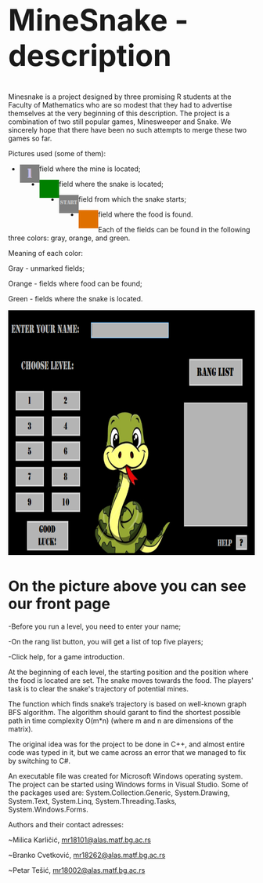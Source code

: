 <h1 style="font-size:60px;"> MineSnake - description </h1>

Minesnake is a project designed by three promising R students at the Faculty of Mathematics who are so modest that they had to advertise themselves at the very beginning of this description. The project is a combination of two still popular games, Minesweeper and Snake. We sincerely hope that there have been no such attempts to merge these two games so far.

Pictures used (some of them):

 - field where the mine is located; <img align="left" width="40" height="37" src="/project_files/pictures/1mine.png">

 - field where the snake is located; <img align="left" width="40" height="37" src="/project_files/pictures/snake.png">

 - field from which the snake starts; <img align="left" width="40" height="37" src="/project_files/pictures/0minesAndStart.png">
        
 - field where the food is found. <img align="left" width="40" height="37" src="/project_files/pictures/food.png">

Each of the fields can be found in the following three colors: gray, orange, and green.

Meaning of each color:

Gray - unmarked fields;

Orange - fields where food can be found;

Green - fields where the snake is located.
<p align="center">
<img width="600" height="500" src="/project_files/pictures/photo1.png"> 
</p>
  <p align="center"> <h1 style="font-size:30px;"> On the picture above you can see our front page </h1> </p>
  
-Before you run a level, you need to enter your name;

-On the rang list button, you will get a list of top five players;

-Click help, for a game introduction.

At the beginning of each level, the starting position and the position where the food is located are set. The snake moves towards the food. The players' task is to clear the snake's trajectory of potential mines.

The function which finds snake’s trajectory is based on well-known graph BFS algorithm. The algorithm should garant to find the shortest possible path in time complexity O(m*n) (where m and n are dimensions of the matrix).

The original idea was for the project to be done in C++, and almost entire code was typed in it, but we came across an error that we managed to fix by switching to C#.

An executable file was created for Microsoft Windows operating system. The project can be started using Windows forms in Visual Studio.
Some of the packages used are: System.Collection.Generic, System.Drawing, System.Text, System.Linq, System.Threading.Tasks, System.Windows.Forms.

Authors and their contact adresses: 

~Milica Karličić, mr18101@alas.matf.bg.ac.rs

~Branko Cvetković, mr18262@alas.matf.bg.ac.rs

~Petar Tešić, mr18002@alas.matf.bg.ac.rs 
